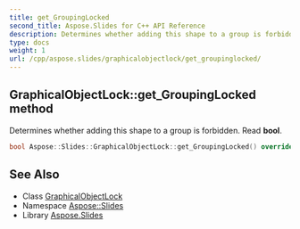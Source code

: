 ```yaml
---
title: get_GroupingLocked
second_title: Aspose.Slides for C++ API Reference
description: Determines whether adding this shape to a group is forbidden. Read bool.
type: docs
weight: 1
url: /cpp/aspose.slides/graphicalobjectlock/get_groupinglocked/
---
```

## GraphicalObjectLock::get_GroupingLocked method


Determines whether adding this shape to a group is forbidden. Read **bool**.

```cpp
bool Aspose::Slides::GraphicalObjectLock::get_GroupingLocked() override
```

## See Also

* Class [GraphicalObjectLock](../)
* Namespace [Aspose::Slides](../../)
* Library [Aspose.Slides](../../../)
